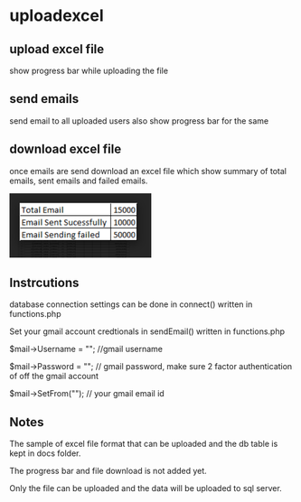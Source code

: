 # uploadexcel #

## upload excel file ##

show progress bar while uploading the file

## send emails ##

send email to all uploaded users 
also show progress bar for the same

## download excel file ## 
once emails are send download an excel file
which show summary of total emails, sent emails and failed emails.

![picture alt](https://github.com/bagdepriyanka/uploadexcel/blob/main/sample_download.PNG "sample download")

## Instrcutions ## 
database connection settings can be done in connect() written in functions.php

Set your gmail account credtionals in sendEmail() written in functions.php
	
$mail->Username = ""; //gmail username

$mail->Password = ""; // gmail password, make sure 2 factor authentication of off the gmail account 

$mail->SetFrom(""); // your gmail email id
	
## Notes ##
The sample of excel file format that can be uploaded and the db table is kept in docs folder. 

The progress bar and file download is not added yet.

Only the file can be uploaded and the data will be uploaded to sql server.
